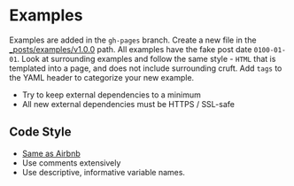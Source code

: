 # Examples

Examples are added in the `gh-pages` branch. Create a new file in the
[_posts/examples/v1.0.0](https://github.com/mapbox/mapbox.js/tree/gh-pages/_posts/examples/v1.0.0) path.
All examples have the fake post date `0100-01-01`. Look at surrounding examples and follow the same style -
`HTML` that is templated into a page, and does not include surrounding cruft. Add `tags` to the YAML header
to categorize your new example.

* Try to keep external dependencies to a minimum
* All new external dependencies must be HTTPS / SSL-safe

## Code Style

* [Same as Airbnb](https://github.com/airbnb/javascript)
* Use comments extensively
* Use descriptive, informative variable names.
